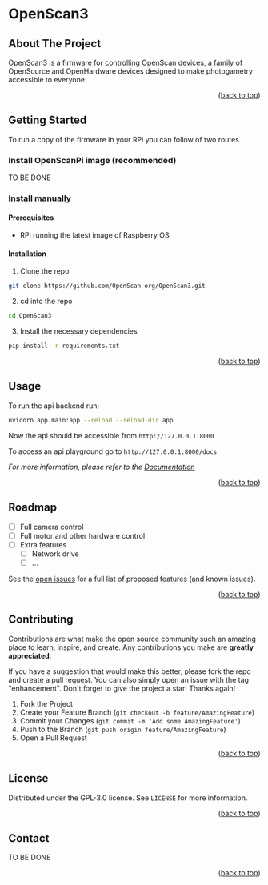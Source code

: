 <div id="top"></div>

# OpenScan3

<!-- ABOUT THE PROJECT -->
## About The Project

OpenScan3 is a firmware for controlling OpenScan devices, a family of OpenSource and OpenHardware devices designed to make photogametry accessible to everyone.

<p align="right">(<a href="#top">back to top</a>)</p>

<!-- GETTING STARTED -->
## Getting Started

To run a copy of the firmware in your RPi you can follow of two routes

### Install OpenScanPi image (recommended)

TO BE DONE

### Install manually

#### Prerequisites

 - RPi running the latest image of Raspberry OS

#### Installation

1. Clone the repo

```sh
git clone https://github.com/OpenScan-org/OpenScan3.git
```

2. cd into the repo

```sh
cd OpenScan3
```

3. Install the necessary dependencies

```sh
pip install -r requirements.txt
```

<p align="right">(<a href="#top">back to top</a>)</p>

<!-- USAGE EXAMPLES -->
## Usage

To run the api backend run:
```sh
uvicorn app.main:app --reload --reload-dir app
```

Now the api should be accessible from `http://127.0.0.1:8000`

To access an api playground go to `http://127.0.0.1:8000/docs`

_For more information, please refer to the [Documentation](https://example.com)_

<p align="right">(<a href="#top">back to top</a>)</p>

<!-- ROADMAP -->
## Roadmap

- [ ] Full camera control
- [ ] Full motor and other hardware control
- [ ] Extra features
    - [ ] Network drive
    - [ ] ...

See the [open issues](https://github.com/OpenScan-org/OpenScan3/issues) for a full list of proposed features (and known issues).

<p align="right">(<a href="#top">back to top</a>)</p>



<!-- CONTRIBUTING -->
## Contributing

Contributions are what make the open source community such an amazing place to learn, inspire, and create. Any contributions you make are **greatly appreciated**.

If you have a suggestion that would make this better, please fork the repo and create a pull request. You can also simply open an issue with the tag "enhancement".
Don't forget to give the project a star! Thanks again!

1. Fork the Project
2. Create your Feature Branch (`git checkout -b feature/AmazingFeature`)
3. Commit your Changes (`git commit -m 'Add some AmazingFeature'`)
4. Push to the Branch (`git push origin feature/AmazingFeature`)
5. Open a Pull Request

<p align="right">(<a href="#top">back to top</a>)</p>



<!-- LICENSE -->
## License

Distributed under the GPL-3.0 license. See `LICENSE` for more information.

<p align="right">(<a href="#top">back to top</a>)</p>



<!-- CONTACT -->
## Contact

TO BE DONE

<p align="right">(<a href="#top">back to top</a>)</p>




